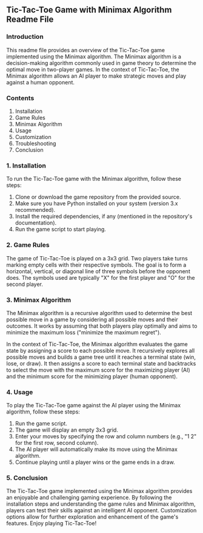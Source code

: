 ## Tic-Tac-Toe Game with Minimax Algorithm Readme File

### Introduction

This readme file provides an overview of the Tic-Tac-Toe game implemented using the Minimax algorithm. The Minimax algorithm is a decision-making algorithm commonly used in game theory to determine the optimal move in two-player games. In the context of Tic-Tac-Toe, the Minimax algorithm allows an AI player to make strategic moves and play against a human opponent.

### Contents

1. Installation
2. Game Rules
3. Minimax Algorithm
4. Usage
5. Customization
6. Troubleshooting
7. Conclusion

### 1. Installation

To run the Tic-Tac-Toe game with the Minimax algorithm, follow these steps:

1. Clone or download the game repository from the provided source.
2. Make sure you have Python installed on your system (version 3.x recommended).
3. Install the required dependencies, if any (mentioned in the repository's documentation).
4. Run the game script to start playing.

### 2. Game Rules

The game of Tic-Tac-Toe is played on a 3x3 grid. Two players take turns marking empty cells with their respective symbols. The goal is to form a horizontal, vertical, or diagonal line of three symbols before the opponent does. The symbols used are typically "X" for the first player and "O" for the second player.

### 3. Minimax Algorithm

The Minimax algorithm is a recursive algorithm used to determine the best possible move in a game by considering all possible moves and their outcomes. It works by assuming that both players play optimally and aims to minimize the maximum loss ("minimize the maximum regret").

In the context of Tic-Tac-Toe, the Minimax algorithm evaluates the game state by assigning a score to each possible move. It recursively explores all possible moves and builds a game tree until it reaches a terminal state (win, lose, or draw). It then assigns a score to each terminal state and backtracks to select the move with the maximum score for the maximizing player (AI) and the minimum score for the minimizing player (human opponent).

### 4. Usage

To play the Tic-Tac-Toe game against the AI player using the Minimax algorithm, follow these steps:

1. Run the game script.
2. The game will display an empty 3x3 grid.
3. Enter your moves by specifying the row and column numbers (e.g., "1 2" for the first row, second column).
4. The AI player will automatically make its move using the Minimax algorithm.
5. Continue playing until a player wins or the game ends in a draw.



### 5. Conclusion

The Tic-Tac-Toe game implemented using the Minimax algorithm provides an enjoyable and challenging gaming experience. By following the installation steps and understanding the game rules and Minimax algorithm, players can test their skills against an intelligent AI opponent. Customization options allow for further exploration and enhancement of the game's features. Enjoy playing Tic-Tac-Toe!
